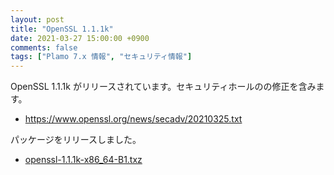 ```yaml
---
layout: post
title: "OpenSSL 1.1.1k"
date: 2021-03-27 15:00:00 +0900
comments: false
tags: ["Plamo 7.x 情報", "セキュリティ情報"]
---
```


OpenSSL 1.1.1k がリリースされています。セキュリティホールのの修正を含みます。

* https://www.openssl.org/news/secadv/20210325.txt

パッケージをリリースしました。

* [openssl-1.1.1k-x86_64-B1.txz](http://repository.plamolinux.org/pub/linux/Plamo/Plamo-7.x/x86_64/plamo/00_base/openssl-1.1.1k-x86_64-B1.txz)
